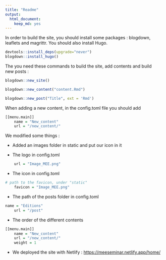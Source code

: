 ```yaml
---
title: "Readme"
output: 
  html_document: 
    keep_md: yes
---
```




In order to build the site, you should install some packages : blogdown, leaflets and magrittr.
You should also install Hugo.


```r
devtools::install_deps(upgrade="never")
blogdown::install_hugo()
```


The you need these commands to build the site, add contents and build new posts :


```r
blogdown::new_site()

blogdown::new_content("content.Rmd")

blogdown::new_post("Title", ext = 'Rmd')
```
When adding a new content, in the config.toml file you should add


```r
[[menu.main]]
    name = "New_content"
    url = "/new_content/"
```


We modified some things :

* Added an images folder in static and put our icon in it

* The logo in config.toml


```r
    url = "Image_MEE.png"
```

* The icon in config.toml


```r
# path to the favicon, under "static"
    favicon = "Image_MEE.png"
```

* The path of the posts folder in config.toml


```r
name = "Editions"
    url = "/post" 
```

* The order of the different contents


```r
[[menu.main]]
    name = "New_content"
    url = "/new_content/"
    weight = 1
```

* We deployed the site with Netlify : https://meeseminar.netlify.app/home/
